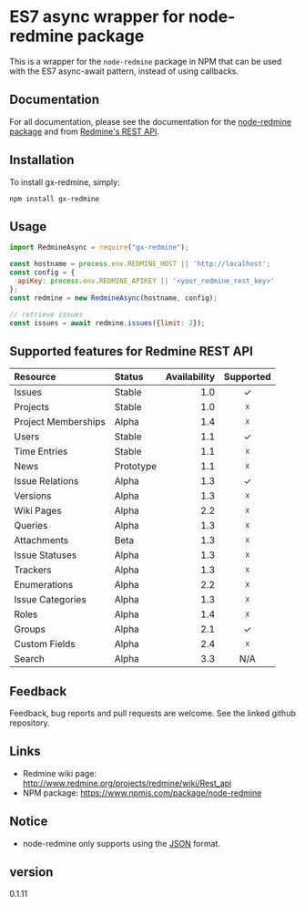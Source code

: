 # ES7 async wrapper for node-redmine package #

This is a wrapper for the `node-redmine` package in NPM that can be used with the ES7 async-await pattern, instead of using callbacks.

## Documentation ##

For all documentation, please see the documentation for the [node-redmine package](https://github.com/zanran/node-redmine) and from [Redmine's REST API](http://www.redmine.org/projects/redmine/wiki/Rest_api).

## Installation

To install gx-redmine, simply:

```shell
npm install gx-redmine
```

## Usage

```js
import RedmineAsync = require("gx-redmine");

const hostname = process.env.REDMINE_HOST || 'http://localhost';
const config = {
  apiKey: process.env.REDMINE_APIKEY || '<your_redmine_rest_key>'
};
const redmine = new RedmineAsync(hostname, config);

// retrieve issues
const issues = await redmine.issues({limit: 2});

```

## Supported features for Redmine REST API

| Resource            | Status    | Availability | Supported |
|:--------------------|:----------|-------------:|:---------:|
| Issues              | Stable    |          1.0 |     ✓     |
| Projects            | Stable    |          1.0 |     ☓     |
| Project Memberships | Alpha     |          1.4 |     ☓     |
| Users               | Stable    |          1.1 |     ✓     |
| Time Entries        | Stable    |          1.1 |     ☓     |
| News                | Prototype |          1.1 |     ☓     |
| Issue Relations     | Alpha     |          1.3 |     ✓     |
| Versions            | Alpha     |          1.3 |     ☓     |
| Wiki Pages          | Alpha     |          2.2 |     ☓     |
| Queries             | Alpha     |          1.3 |     ☓     |
| Attachments         | Beta      |          1.3 |     ☓     |
| Issue Statuses      | Alpha     |          1.3 |     ☓     |
| Trackers            | Alpha     |          1.3 |     ☓     |
| Enumerations        | Alpha     |          2.2 |     ☓     |
| Issue Categories    | Alpha     |          1.3 |     ☓     |
| Roles               | Alpha     |          1.4 |     ☓     |
| Groups              | Alpha     |          2.1 |     ✓     |
| Custom Fields       | Alpha     |          2.4 |     ☓     |
| Search              | Alpha     |          3.3 |    N/A    |

## Feedback ##

Feedback, bug reports and pull requests are welcome. See the linked github repository.

## Links

* Redmine wiki page: http://www.redmine.org/projects/redmine/wiki/Rest_api
* NPM package: https://www.npmjs.com/package/node-redmine


## Notice
+ node-redmine only supports using the [JSON](http://en.wikipedia.org/wiki/JSON) format.

## version
0.1.11
